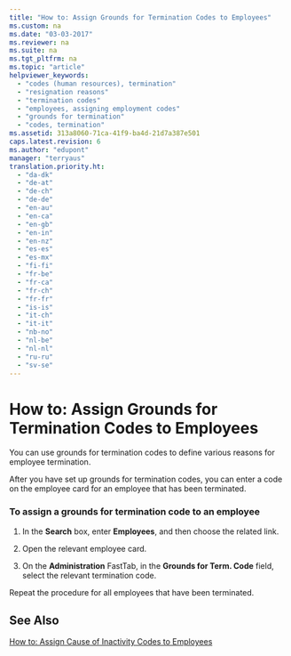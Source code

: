 ```yaml
---
title: "How to: Assign Grounds for Termination Codes to Employees"
ms.custom: na
ms.date: "03-03-2017"
ms.reviewer: na
ms.suite: na
ms.tgt_pltfrm: na
ms.topic: "article"
helpviewer_keywords: 
  - "codes (human resources), termination"
  - "resignation reasons"
  - "termination codes"
  - "employees, assigning employment codes"
  - "grounds for termination"
  - "codes, termination"
ms.assetid: 313a8060-71ca-41f9-ba4d-21d7a387e501
caps.latest.revision: 6
ms.author: "edupont"
manager: "terryaus"
translation.priority.ht: 
  - "da-dk"
  - "de-at"
  - "de-ch"
  - "de-de"
  - "en-au"
  - "en-ca"
  - "en-gb"
  - "en-in"
  - "en-nz"
  - "es-es"
  - "es-mx"
  - "fi-fi"
  - "fr-be"
  - "fr-ca"
  - "fr-ch"
  - "fr-fr"
  - "is-is"
  - "it-ch"
  - "it-it"
  - "nb-no"
  - "nl-be"
  - "nl-nl"
  - "ru-ru"
  - "sv-se"
---
```

# How to: Assign Grounds for Termination Codes to Employees
You can use grounds for termination codes to define various reasons for employee termination.  
  
 After you have set up grounds for termination codes, you can enter a code on the employee card for an employee that has been terminated.  
  
### To assign a grounds for termination code to an employee  
  
1.  In the **Search** box, enter **Employees**, and then choose the related link.  
  
2.  Open the relevant employee card.  
  
3.  On the **Administration** FastTab, in the **Grounds for Term. Code** field, select the relevant termination code.  
  
 Repeat the procedure for all employees that have been terminated.  
  
## See Also  
 [How to: Assign Cause of Inactivity Codes to Employees](../HumanResources/how-to-assign-cause-of-inactivity-codes-to-employees.md)